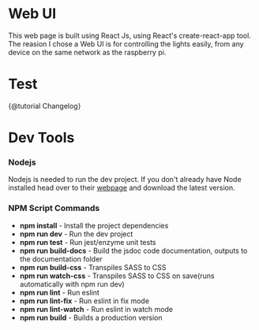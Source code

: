 # Web UI #

This web page is built using React Js, using React's create-react-app tool. 
The reasion I chose a Web UI is for controlling the lights easily, from any device 
on the same network as the raspberry pi. 

# Test #

{@tutorial Changelog}

# Dev Tools #

### Nodejs ###

Nodejs is needed to run the dev project. If you don't already have Node installed head over
to their [webpage](https://nodejs.org/en/download/) and download the latest version. 

### NPM Script Commands ###
* **npm install** - Install the project dependencies
* **npm run dev** - Run the dev project
* **npm run test** - Run jest/enzyme unit tests
* **npm run build-docs** - Build the jsdoc code documentation, outputs to the documentation folder
* **npm run build-css** - Transpiles SASS to CSS
* **npm run watch-css** - Transpiles SASS to CSS on save(runs automatically with npm run dev)
* **npm run lint** - Run eslint
* **npm run lint-fix** - Run eslint in fix mode
* **npm run lint-watch** - Run eslint in watch mode
* **npm run build** - Builds a production version

